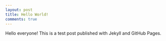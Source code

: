 ```yaml
---
layout: post
title: Hello World!
comments: true
---
```


Hello everyone! This is a test post published with Jekyll and GitHub Pages.
